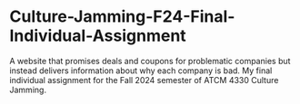 # Culture-Jamming-F24-Final-Individual-Assignment
 A website that promises deals and coupons for problematic companies but instead delivers information about why each company is bad. My final individual assignment for the Fall 2024 semester of ATCM 4330 Culture Jamming.
